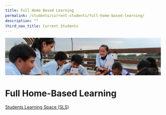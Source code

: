 ```yaml
---
title: Full Home Based Learning
permalink: /students/current-students/full-home-based-learning/
description: ""
third_nav_title: Current Students
---
```

![](/images/Parentsbanner.jpg)

Full Home-Based Learning
========================

[Students Learning Space (SLS)](https://northbrookssec-moe-edu-sg-admin.cwp.sg/people/students/students-learning-space)